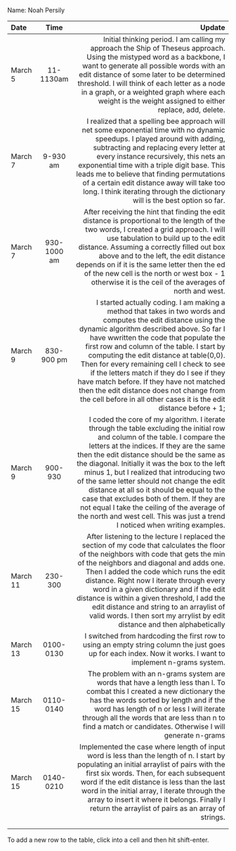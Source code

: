 Name: Noah Persily

| Date     |    Time     |                                                                                                                                                                                                                                                                                                                                                                                                                                                                                                                                                                                          Update |
|:---------|:-----------:|------------------------------------------------------------------------------------------------------------------------------------------------------------------------------------------------------------------------------------------------------------------------------------------------------------------------------------------------------------------------------------------------------------------------------------------------------------------------------------------------------------------------------------------------------------------------------------------------:|
| March 5  |  11-1130am  |                                                                                                                                                                                                                     Initial thinking period. I am calling my approach the Ship of Theseus approach. Using the mistyped word as a backbone, I want to generate all possible words with an edit distance of some later to be determined threshold. I will think of each letter as a node in a graph, or a weighted graph where each weight is the weight assigned to either replace, add, delete. |
| March 7  |  9-930 am   |                                                                                                                                                     I realized that a spelling bee approach will net some exponential time with no dynamic speedups. I played around with adding, subtracting and replacing every letter at every instance recursively, this nets an exponential time with a triple digit base. This leads me to believe that finding permutations of a certain edit distance away will take too long. I think iterating through the dictionary will is the best option so far. |
| March 7  | 930-1000 am |                                                                                                                                                                After receiving the hint that finding the edit distance is proportional to the length of the two words, I created a grid approach. I will use tabulation to build up to the edit distance. Assuming a correctly filled out box above and to the left, the edit distance depends on if it is the same letter then the ed of the new cell is the north or west box - 1 otherwise it is the ceil of the averages of north and west. |
| March 9  | 830-900 pm  |                                        I started actually coding. I am making a method that takes in two words and computes the edit distance using the dynamic algorithm described above. So far I have wwritten the code that populate the first row and column of the table. I start by computing the edit distance at table(0,0). Then for every remaining cell I check to see if the letters match if they do I see if they have match before. If they have not matched then the edit distance does not change from the cell before in all other cases it is the edit distance before + 1; |
| March 9  |   900-930   | I coded the core of my algorithm. I iterate through the table excluding the initial row and column of the table. I compare the letters at the indices. If they are the same then the edit distance should be the same as the diagonal. Initially it was the box to the left minus 1, but I realized that introducing two of the same letter should not change the edit distance at all so it should be equal to the case that excludes both of them. If they are not equal I take the ceiling of the average of the north and west cell. This was just a trend I noticed when writing examples. |
| March 11 |   230-300   |                                                                                                  After listening to the lecture I replaced the section of my code that calculates the floor of the neighbors with code that gets the min of the neighbors and diagonal and adds one. Then I added the code which runs the edit distance. Right now I iterate through every word in a given dictionary and if the edit distance is within a given threshold, I add the edit distance and string to an arraylist of valid words. I then sort my arrylist by edit distance and then alphabetically |
| March 13 |  0100-0130  |                                                                                                                                                                                                                                                                                                                                                                                                                                     I switched from hardcoding the first row to using an empty string column the just goes up for each index. Now it works. I want to implement n-grams system. |
| March 15 |  0110-0140  |                                                                                                                                                                                                                                                                    The problem with an n-grams system are words that have a length less than l. To combat this I created a new dictionary the has the words sorted by length and if the word has length of n or less I will iterate through all the words that are less than n to find a match or candidates. Otherwise I will generate n-grams |
| March 15 |  0140-0210  |                                                                                                                                                                                                     Implemented the case where length of input word is less than the length of n. I start by populating an initial arraylist of pairs with the first six words. Then, for each subsequent word if the edit distance is less than the last word in the initial array, I iterate through the array to insert it where it belongs. Finally I return the arraylist of pairs as an array of strings. |
|          |             |                                                                                                                                                                                                                                                                                                                                                                                                                                                                                                                                                                                                 |
|          |             |                                                                                                                                                                                                                                                                                                                                                                                                                                                                                                                                                                                                 |


To add a new row to the table, click into a cell and then hit shift-enter.